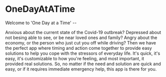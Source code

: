 # OneDayAtATime
Welcome to 'One Day at a Time' --

Anxious about the current state of the Covid-19 outbreak? Depressed about not besing able to see, or be near loved ones and family?
Angry about the economy, or the person who just cut you off while driving? Then we have the perfect app where timing and action come
together to provide easy solutions to help you cope with the stressors of everyday life. It's quick, it's easy, it's customizable to how
you're feeling, and most important, it provided real solutions. So, no matter if the need and solution are quick and easy, or if it 
requires immediate emergency help, this app is there for you. 
